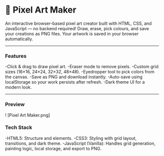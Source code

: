 # 🎨 Pixel Art Maker
An interactive browser-based pixel art creator built with HTML, CSS, and JavaScript — no backend required!
Draw, erase, pick colours, and save your creations as PNG files. Your artwork is saved in your browser automatically.

---------------
### Features
-Click & drag to draw pixel art.
-Eraser mode to remove pixels.
-Custom grid sizes (16×16, 24×24, 32×32, 48×48).
-Eyedropper tool to pick colors from the canvas.
-Save as PNG and download instantly.
-Auto-save using localStorage so your work persists after refresh.
-Dark theme UI for a modern look.

--------------
### Preview
! [Pixel Art Maker.png]

### Tech Stack
-HTML5: Structure and elements.
-CSS3: Styling with grid layout, transitions, and dark theme.
-JavaScript (Vanilla): Handles grid generation, painting logic, local storage, and export to PNG.
